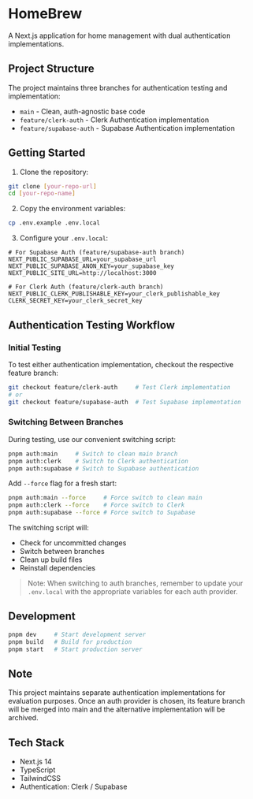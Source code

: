 # HomeBrew

A Next.js application for home management with dual authentication implementations.

## Project Structure

The project maintains three branches for authentication testing and implementation:

- `main` - Clean, auth-agnostic base code
- `feature/clerk-auth` - Clerk Authentication implementation
- `feature/supabase-auth` - Supabase Authentication implementation

## Getting Started

1. Clone the repository:

```bash
git clone [your-repo-url]
cd [your-repo-name]
```

2. Copy the environment variables:

```bash
cp .env.example .env.local
```

3. Configure your `.env.local`:

```env
# For Supabase Auth (feature/supabase-auth branch)
NEXT_PUBLIC_SUPABASE_URL=your_supabase_url
NEXT_PUBLIC_SUPABASE_ANON_KEY=your_supabase_key
NEXT_PUBLIC_SITE_URL=http://localhost:3000

# For Clerk Auth (feature/clerk-auth branch)
NEXT_PUBLIC_CLERK_PUBLISHABLE_KEY=your_clerk_publishable_key
CLERK_SECRET_KEY=your_clerk_secret_key
```

## Authentication Testing Workflow

### Initial Testing

To test either authentication implementation, checkout the respective feature branch:

```bash
git checkout feature/clerk-auth     # Test Clerk implementation
# or
git checkout feature/supabase-auth  # Test Supabase implementation
```

### Switching Between Branches

During testing, use our convenient switching script:

```bash
pnpm auth:main     # Switch to clean main branch
pnpm auth:clerk    # Switch to Clerk authentication
pnpm auth:supabase # Switch to Supabase authentication
```

Add `--force` flag for a fresh start:

```bash
pnpm auth:main --force     # Force switch to clean main
pnpm auth:clerk --force    # Force switch to Clerk
pnpm auth:supabase --force # Force switch to Supabase
```

The switching script will:

- Check for uncommitted changes
- Switch between branches
- Clean up build files
- Reinstall dependencies

> Note: When switching to auth branches, remember to update your `.env.local` with the appropriate variables for each auth provider.

## Development

```bash
pnpm dev     # Start development server
pnpm build   # Build for production
pnpm start   # Start production server
```

## Note

This project maintains separate authentication implementations for evaluation purposes. Once an auth provider is chosen, its feature branch will be merged into main and the alternative implementation will be archived.

## Tech Stack

- Next.js 14
- TypeScript
- TailwindCSS
- Authentication: Clerk / Supabase
